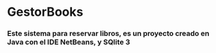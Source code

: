 # GestorBooks

### Este sistema para reservar libros, es un proyecto creado en Java con el IDE NetBeans, y SQlite 3
